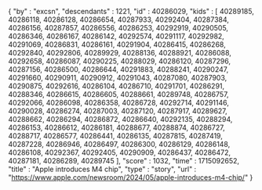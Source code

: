 {
  "by" : "excsn",
  "descendants" : 1221,
  "id" : 40286029,
  "kids" : [ 40289185, 40286118, 40286128, 40286654, 40287933, 40292404, 40287384, 40286156, 40287857, 40286556, 40286253, 40292919, 40290505, 40286346, 40286167, 40286142, 40292574, 40291117, 40292982, 40291069, 40286831, 40286161, 40291904, 40286415, 40286268, 40292840, 40292806, 40289929, 40288136, 40288921, 40286088, 40292658, 40286087, 40290225, 40288029, 40286120, 40287296, 40287156, 40286500, 40286644, 40291883, 40288241, 40290247, 40291660, 40290911, 40290912, 40291043, 40287080, 40287903, 40290875, 40292616, 40286104, 40286710, 40291701, 40286291, 40288346, 40286615, 40286605, 40288661, 40289748, 40286757, 40292066, 40286098, 40286358, 40286728, 40292714, 40291146, 40290028, 40286274, 40287003, 40287120, 40287917, 40289627, 40288662, 40286294, 40286872, 40286640, 40292135, 40288294, 40286153, 40286612, 40286181, 40288677, 40288874, 40286727, 40288717, 40286577, 40286441, 40286135, 40287815, 40287419, 40287228, 40286946, 40286497, 40286300, 40286129, 40286148, 40286108, 40292367, 40292405, 40290909, 40286437, 40286472, 40287181, 40286289, 40289745 ],
  "score" : 1032,
  "time" : 1715092652,
  "title" : "Apple introduces M4 chip",
  "type" : "story",
  "url" : "https://www.apple.com/newsroom/2024/05/apple-introduces-m4-chip/"
}
